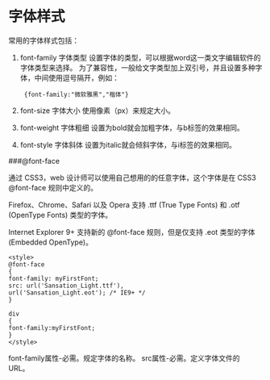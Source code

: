 字体样式
===================
常用的字体样式包括：

1. font-family 	字体类型 
设置字体的类型，可以根据word这一类文字编辑软件的字体类型来选择。
为了兼容性，一般给文字类型加上双引号，并且设置多种字体，中间使用逗号隔开，例如：

        {font-family:"微软雅黑","楷体"}

2. font-size 	字体大小
使用像素（px）来规定大小。

3. font-weight	 字体粗细
设置为bold就会加粗字体，与b标签的效果相同。

4. font-style	 字体斜体
设置为italic就会倾斜字体，与i标签的效果相同。

###@font-face

通过 CSS3，web 设计师可以使用自己想用的的任意字体，这个字体是在 CSS3 @font-face 规则中定义的。

Firefox、Chrome、Safari 以及 Opera 支持 .ttf (True Type Fonts) 和 .otf (OpenType Fonts) 类型的字体。

Internet Explorer 9+ 支持新的 @font-face 规则，但是仅支持 .eot 类型的字体 (Embedded OpenType)。

    <style> 
    @font-face
    {
    font-family: myFirstFont;
    src: url('Sansation_Light.ttf'),
    url('Sansation_Light.eot'); /* IE9+ */
    }

    div
    {
    font-family:myFirstFont;
    }
    </style>
font-family属性-必需。规定字体的名称。
src属性-必需。定义字体文件的 URL。